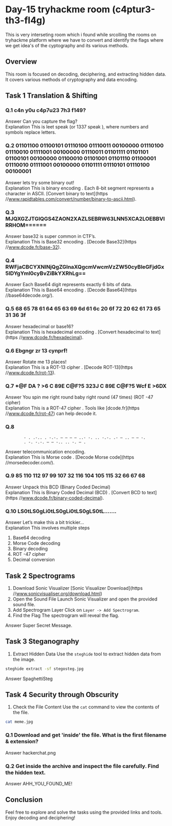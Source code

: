# Day-15 tryhackme room (c4ptur3-th3-fl4g)

This is very interseting room which i found while srcolling the rooms on tryhackme platform where we have to convert and identify the flags where we get idea's of the cyptography and its various methods. 
## Overview
This room is focused on decoding, deciphering, and extracting hidden data. It covers various methods of cryptography and data encoding.

## Task 1   Translation & Shifting

### Q.1 c4n y0u c4p7u23 7h3 f149?  
 Answer   Can you capture the flag?  
 Explanation   This is  leet speak (or  1337 speak ), where numbers and symbols replace letters. 

### Q.2 01101100 01100101 01110100 01110011 00100000 01110100 01110010 01111001 00100000 01110011 01101111 01101101 01100101 00100000 01100010 01101001 01101110 01100001 01110010 01111001 00100000 01101111 01110101 01110100 00100001   
 Answer   lets try some binary out!  
 Explanation   This is  binary encoding . Each 8-bit segment represents a character in ASCII. [Convert binary to text](https  //www.rapidtables.com/convert/number/binary-to-ascii.html).

### Q.3 MJQXGZJTGIQGS4ZAON2XAZLSEBRW63LNN5XCA2LOEBBVIRRHOM======  
 Answer   base32 is super common in CTF’s.  
 Explanation   This is  Base32 encoding . [Decode Base32](https  //www.dcode.fr/base-32).

### Q.4 RWFjaCBCYXNlNjQgZGlnaXQgcmVwcmVzZW50cyBleGFjdGx5IDYgYml0cyBvZiBkYXRhLg==  
 Answer   Each Base64 digit represents exactly 6 bits of data.  
 Explanation   This is  Base64 encoding . [Decode Base64](https  //base64decode.org/).

### Q.5 68 65 78 61 64 65 63 69 6d 61 6c 20 6f 72 20 62 61 73 65 31 36 3f  
 Answer   hexadecimal or base16?  
 Explanation   This is  hexadecimal encoding . [Convert hexadecimal to text](https  //www.dcode.fr/hexadecimal).

### Q.6 Ebgngr zr 13 cynprf!
 Answer   Rotate me 13 places!  
 Explanation   This is a  ROT-13 cipher . [Decode ROT-13](https  //www.dcode.fr/rot-13).

### Q.7 *@F DA  ? >6 C  89E C@F?5 323J C  89E C@F?5 Wcf E  >6DX  
 Answer   You spin me right round baby right round (47 times) (ROT -47 cipher)  
 Explanation   This is a  ROT-47 cipher . Tools like [dcode.fr](https  //www.dcode.fr/rot-47) can help decode it.

### Q.8 
```
        - . .-.. . -.-. — — — — ..- -. .. -.-. .- — .. — — -.
        . -. -.-. — — -.. .. -. — .
```
 Answer   telecommunication encoding.  
 Explanation   This is  Morse code . [Decode Morse code](https  //morsedecoder.com/).

### Q.9 85 110 112 97 99 107 32 116 104 105 115 32 66 67 68 
 Answer   Unpack this BCD (Binary Coded Decimal)  
 Explanation   This is  Binary Coded Decimal (BCD) . [Convert BCD to text](https  //www.dcode.fr/binary-coded-decimal).

### Q.10 LS0tLS0gLi0tLS0gLi0tLS0gLS0tL.......  
 Answer   Let’s make this a bit trickier…  
 Explanation   This involves multiple steps    
1.  Base64 decoding  
2.  Morse Code decoding  
3.  Binary decoding  
4.  ROT -47 cipher  
5.  Decimal conversion

## Task 2   Spectrograms

1.  Download Sonic Visualizer   [Sonic Visualizer Download](https  //www.sonicvisualiser.org/download.html)  
2.  Open the Sound File   Launch Sonic Visualizer and open the provided sound file.
3.  Add Spectrogram Layer   Click on `Layer -> Add Spectrogram`.  
4.  Find the Flag   The spectrogram will reveal the flag.

 Answer   Super Secret Message.

## Task 3   Steganography

1.  Extract Hidden Data   Use the `steghide` tool to extract hidden data from the image.
   ```bash
   steghide extract -sf stegosteg.jpg
   ```
 Answer   SpaghettiSteg

## Task 4   Security through Obscurity

1.  Check the File Content   Use the `cat` command to view the contents of the file.
   ```bash
   cat meme.jpg
   ```

### Q.1 Download and get 'inside' the file. What is the first filename & extension?
 Answer   hackerchat.png

### Q.2 Get inside the archive and inspect the file carefully. Find the hidden text.
 Answer   AHH_YOU_FOUND_ME!

## Conclusion

Feel free to explore and solve the tasks using the provided links and tools. Enjoy decoding and deciphering!
```
